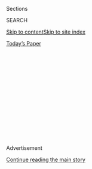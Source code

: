 <div id="app">

<div>

<div>

<div>

<div class="NYTAppHideMasthead css-1q2w90k e1suatyy0">

<div class="section css-ui9rw0 e1suatyy2">

<div class="css-eph4ug er09x8g0">

<div class="css-6n7j50">

</div>

<span class="css-1dv1kvn">Sections</span>

<div class="css-10488qs">

<span class="css-1dv1kvn">SEARCH</span>

</div>

[Skip to content](#site-content)[Skip to site
index](#site-index)

</div>

<div class="css-10698na e1huz5gh0">

</div>

</div>

<div id="masthead-bar-one" class="section hasLinks css-15hmgas e1csuq9d3">

<div class="css-uqyvli e1csuq9d0">

</div>

<div class="css-1uqjmks e1csuq9d1">

</div>

<div class="css-9e9ivx">

[](https://myaccount.nytimes.com/auth/login?response_type=cookie&client_id=vi)

</div>

<div class="css-1bvtpon e1csuq9d2">

[Today’s
Paper](https://www.nytimes.com/section/todayspaper)

</div>

</div>

</div>

</div>

<div data-aria-hidden="false">

<div id="site-content" data-role="main">

<div>

<div class="css-1aor85t" style="opacity:0.000000001;z-index:-1;visibility:hidden">

<div class="css-1hqnpie">

<div class="css-epjblv">

<span class="css-17xtcya">[Opinion](/section/opinion)</span><span class="css-x15j1o">|</span><span class="css-fwqvlz">There’s
a Deal to Save TikTok — if Trump Doesn’t Mess It
Up</span>

</div>

<div class="css-k008qs">

<div class="css-1iwv8en">

<span class="css-18z7m18"></span>

<div>

</div>

</div>

<span class="css-1n6z4y">https://nyti.ms/3goczBg</span>

<div class="css-1705lsu">

<div class="css-4xjgmj">

<div class="css-4skfbu" data-role="toolbar" data-aria-label="Social Media Share buttons, Save button, and Comments Panel with current comment count" data-testid="share-tools">

  - 
  - 
  - 
  - 
    
    <div class="css-6n7j50">
    
    </div>

  - 
  - 

</div>

</div>

</div>

</div>

</div>

</div>

<div id="NYT_TOP_BANNER_REGION" class="css-13pd83m">

</div>

<div id="top-wrapper" class="css-1sy8kpn">

<div id="top-slug" class="css-l9onyx">

Advertisement

</div>

[Continue reading the main
story](#after-top)

<div class="ad top-wrapper" style="text-align:center;height:100%;display:block;min-height:250px">

<div id="top" class="place-ad" data-position="top" data-size-key="top">

</div>

</div>

<div id="after-top">

</div>

</div>

<div>

<div class="css-v5btjw etb61u70">

<div class="css-v05ibm etb61u71">

[Opinion](/section/opinion)

</div>

</div>

<div id="sponsor-wrapper" class="css-1hyfx7x">

<div id="sponsor-slug" class="css-19vbshk">

Supported by

</div>

[Continue reading the main
story](#after-sponsor)

<div id="sponsor" class="ad sponsor-wrapper" style="text-align:center;height:100%;display:block">

</div>

<div id="after-sponsor">

</div>

</div>

<div class="css-186x18t">

</div>

<div class="css-1vkm6nb ehdk2mb0">

# There’s a Deal to Save TikTok — if Trump Doesn’t Mess It Up

</div>

Microsoft wants to buy the Chinese app, and the administration needs to
get out of the way.

<div class="css-18e8msd">

<div class="css-vp77d3 epjyd6m0">

<div class="css-1p10dcb ey68jwv0" data-aria-hidden="true">

![Kara
Swisher](https://static01.nyt.com/images/2018/08/02/opinion/02swisher/02swisher-thumbLarge.png
"Kara Swisher")

</div>

<div class="css-1baulvz">

By <span class="css-1baulvz last-byline" itemprop="name">Kara
Swisher</span>

<div class="css-8atqhb">

Ms. Swisher covers technology and is a contributing opinion writer.

</div>

</div>

</div>

  - Aug. 2,
    2020

  - 
    
    <div class="css-4xjgmj">
    
    <div class="css-d8bdto" data-role="toolbar" data-aria-label="Social Media Share buttons, Save button, and Comments Panel with current comment count" data-testid="share-tools">
    
      - 
      - 
      - 
      - 
        
        <div class="css-6n7j50">
        
        </div>
    
      - 
      - 
    
    </div>
    
    </div>

</div>

<div class="css-79elbk" data-testid="photoviewer-wrapper">

<div class="css-z3e15g" data-testid="photoviewer-wrapper-hidden">

</div>

<div class="css-1a48zt4 ehw59r15" data-testid="photoviewer-children">

![<span class="css-cnj6d5 e1z0qqy90" itemprop="copyrightHolder"><span class="css-1ly73wi e1tej78p0">Credit...</span><span><span>Peter
Byrne/PA Images via Getty
Images</span></span></span>](https://static01.nyt.com/images/2020/08/02/opinion/02Swisher/02Swisher-articleLarge.jpg?quality=75&auto=webp&disable=upscale)

</div>

</div>

</div>

<div class="section meteredContent css-1r7ky0e" name="articleBody" itemprop="articleBody">

<div class="css-1fanzo5 StoryBodyCompanionColumn">

<div class="css-53u6y8">

Yes, President Trump *can* ban TikTok in the United States. The problem?
This won’t actually stop the digital deluge from China.

In fact, in the perfect example of someone playing checkers against
someone playing chess, the outcome of this face-off with the Chinese
government seems destined to blow up in Mr. Trump’s face, if he doesn’t
move carefully going forward.

Let’s be clear: while it sounds plausible in this clown car of a White
House that Trump is motivated by revenge, I don’t think he’s trying to
bring down Sarah Cooper for her eviscerating mimicry of him on TikTok.
And he’s also probably not gunning for the K-pop kids who organized a
TikTok prank to order tickets to his campaign rally in Tulsa and then
ghosted.

And I don’t think it has much to do with TikTok’s becoming an
interesting counterweight to Mr. Trump’s favored social media site,
Facebook, which lets him mostly go unleashed. (It was lost on no one
paying attention that Facebook’s leader, Mark Zuckerberg, attacked China
and, by extension, TikTok, last week at a congressional hearing on
antitrust, casting himself as the bold Western defender against the
Asian villains.)

</div>

</div>

<div class="css-1fanzo5 StoryBodyCompanionColumn">

<div class="css-53u6y8">

In fact, the president is directionally correct in his effort to thwart
China’s ambitions to establish internet hegemony. As I wrote in [a
column](https://www.nytimes.com/2020/07/17/opinion/tiktok-ban-china.html)
about using a burner phone when I enjoy TikTok, Trump and other tech
executives, like Mr. Zuckerberg, are right to say that China and the
country’s tech companies threaten American users when it comes to
security, data and, more important, influence and propaganda.

But how best to deal with that scary and real issue is a very complex
thing. And over the weekend, the signals from the Trump administration
were all over the place. On Friday, Mr. Trump threatened a ban. Then, he
said that TikTok couldn’t be bought by Microsoft, which had been in
talks with its owner, ByteDance.

On Sunday morning, administration officials got on the news shows, all
with different messages. By that night, Microsoft, which had pulled back
from talks to buy TikTok, said it would re-engage in a news release that
read like a hostage letter. It praised President Trump effusively.

Even when he’s right, Mr. Trump often manages to snatch defeat from the
jaws of victory — in this case a safe landing for TikTok. He could make
a mess if he doesn’t tread carefully.

“The Trump administration needs to look at the next move,” said Alex
Stamos, who used to be in charge of stopping foreign incursions at both
Facebook and Yahoo and now is director of the Stanford Internet
Observatory. “They can block economic activity by TikTok in the U.S.,
but we fortunately don’t have a Great Firewall in this country. If they
push too hard, ByteDance can focus on providing TikTok as a side-loaded
Android app and a mobile website, both of which would be impossible for
Trump to block.”

</div>

</div>

<div class="css-1fanzo5 StoryBodyCompanionColumn">

<div class="css-53u6y8">

Let me translate Mr. Stamos’ geekspeak: If there’s a will to make a
TikTok dance video go viral, there’s a way.

And that’s why the United States should support an open internet that
touts democratic values using sophisticated strategy, smart policy and
large investments in research and innovation, as well as some
well-placed cudgels. But it seems that Mr. Trump would, rather than
governing, prefer to make loud declarations to reporters and on Twitter.

Unlike other executive orders he has issued related to tech — like his
toothless effort to eliminate immunity protections under the
Communications Decency Act — Mr. Trump’s arsenal here has more bite and
includes stronger national security levers. He could, for example, block
TikTok from app stores in the United States. Or he could bar American
businesses from selling goods and services to it without a license. In
this, TikTok would have little recourse other than to cease operating
through its app.

Such pressure is obviously best used to force a sale, as was done with
the gay dating service Grindr, to a United States company. And that’s
why the Microsoft deal to acquire TikTok makes a lot of sense. With its
strong tech security chops, Microsoft is one of the handful of U.S.
companies with experience in managing big and complex platforms (besides
the massive Windows and Office franchises, the company also owns
LinkedIn, Skype and Minecraft).

While there are other American tech giants — Amazon and Apple spring to
mind — that could also take on the Chinese security threat, a
Microsoft-owned TikTok could also create a healthy and suspicion-free
rival to Facebook in the social media space. And Microsoft would fix
security issues quicker than taking TikTok public as a U.S. company.

“They should take the Microsoft deal,” Mr. Stamos noted. “It’s the best
outcome for the United States, as Microsoft has one of the best security
teams in tech, as it prevents a fight over the basic freedom of
Americans to use the open Web.”

It remains to be seen whether Mr. Trump will get in the way again, as he
is pushed and pulled by various members of his staff. If he does, it’s a
tell — that the president cares little about actual smart solutions and
more about sound and fury, signifying nothing.

*The Times is committed to publishing* [*a diversity of
letters*](https://www.nytimes.com/2019/01/31/opinion/letters/letters-to-editor-new-york-times-women.html)
*to the editor. We’d like to hear what you think about this or any of
our articles. Here are some*
[*tips*](https://help.nytimes.com/hc/en-us/articles/115014925288-How-to-submit-a-letter-to-the-editor)*.
And here’s our email:*
[*letters@nytimes.com*](mailto:letters@nytimes.com)*.*

*Follow The New York Times Opinion section on*
[*Facebook*](https://www.facebook.com/nytopinion)*,* [*Twitter
(@NYTopinion)*](http://twitter.com/NYTOpinion) *and*
[*Instagram*](https://www.instagram.com/nytopinion/)*, and sign up for
the* [*Opinion Today
newsletter*](http://www.nytimes.com/newsletters/opiniontoday/)*.*

</div>

</div>

</div>

<div>

</div>

<div>

</div>

<div>

</div>

<div>

<div id="bottom-wrapper" class="css-1ede5it">

<div id="bottom-slug" class="css-l9onyx">

Advertisement

</div>

[Continue reading the main
story](#after-bottom)

<div id="bottom" class="ad bottom-wrapper" style="text-align:center;height:100%;display:block;min-height:90px">

</div>

<div id="after-bottom">

</div>

</div>

</div>

</div>

</div>

## Site Index

<div>

</div>

## Site Information Navigation

  - [© <span>2020</span> <span>The New York Times
    Company</span>](https://help.nytimes.com/hc/en-us/articles/115014792127-Copyright-notice)

<!-- end list -->

  - [NYTCo](https://www.nytco.com/)
  - [Contact
    Us](https://help.nytimes.com/hc/en-us/articles/115015385887-Contact-Us)
  - [Work with us](https://www.nytco.com/careers/)
  - [Advertise](https://nytmediakit.com/)
  - [T Brand Studio](http://www.tbrandstudio.com/)
  - [Your Ad
    Choices](https://www.nytimes.com/privacy/cookie-policy#how-do-i-manage-trackers)
  - [Privacy](https://www.nytimes.com/privacy)
  - [Terms of
    Service](https://help.nytimes.com/hc/en-us/articles/115014893428-Terms-of-service)
  - [Terms of
    Sale](https://help.nytimes.com/hc/en-us/articles/115014893968-Terms-of-sale)
  - [Site
    Map](https://spiderbites.nytimes.com)
  - [Help](https://help.nytimes.com/hc/en-us)
  - [Subscriptions](https://www.nytimes.com/subscription?campaignId=37WXW)

</div>

</div>

</div>

</div>
